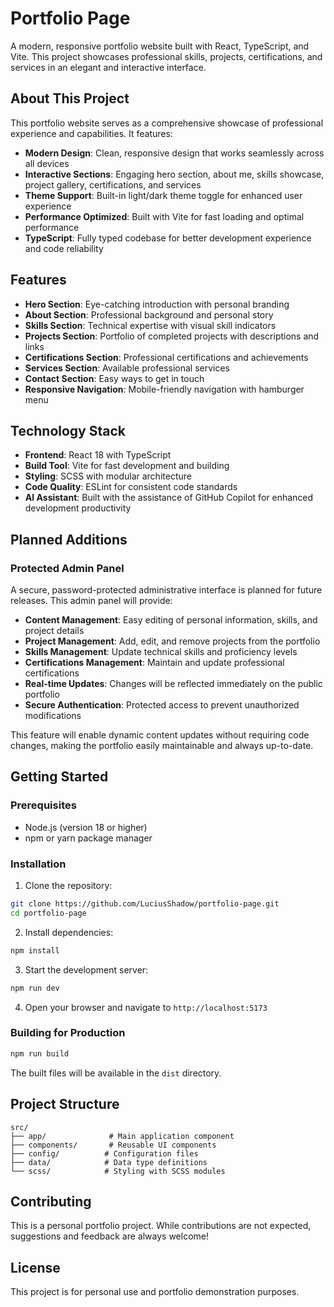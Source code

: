 # Portfolio Page

A modern, responsive portfolio website built with React, TypeScript, and Vite. This project showcases professional skills, projects, certifications, and services in an elegant and interactive interface.

## About This Project

This portfolio website serves as a comprehensive showcase of professional experience and capabilities. It features:

- **Modern Design**: Clean, responsive design that works seamlessly across all devices
- **Interactive Sections**: Engaging hero section, about me, skills showcase, project gallery, certifications, and services
- **Theme Support**: Built-in light/dark theme toggle for enhanced user experience
- **Performance Optimized**: Built with Vite for fast loading and optimal performance
- **TypeScript**: Fully typed codebase for better development experience and code reliability

## Features

- **Hero Section**: Eye-catching introduction with personal branding
- **About Section**: Professional background and personal story
- **Skills Section**: Technical expertise with visual skill indicators
- **Projects Section**: Portfolio of completed projects with descriptions and links
- **Certifications Section**: Professional certifications and achievements
- **Services Section**: Available professional services
- **Contact Section**: Easy ways to get in touch
- **Responsive Navigation**: Mobile-friendly navigation with hamburger menu

## Technology Stack

- **Frontend**: React 18 with TypeScript
- **Build Tool**: Vite for fast development and building
- **Styling**: SCSS with modular architecture
- **Code Quality**: ESLint for consistent code standards
- **AI Assistant**: Built with the assistance of GitHub Copilot for enhanced development productivity

## Planned Additions

### Protected Admin Panel

A secure, password-protected administrative interface is planned for future releases. This admin panel will provide:

- **Content Management**: Easy editing of personal information, skills, and project details
- **Project Management**: Add, edit, and remove projects from the portfolio
- **Skills Management**: Update technical skills and proficiency levels
- **Certifications Management**: Maintain and update professional certifications
- **Real-time Updates**: Changes will be reflected immediately on the public portfolio
- **Secure Authentication**: Protected access to prevent unauthorized modifications

This feature will enable dynamic content updates without requiring code changes, making the portfolio easily maintainable and always up-to-date.

## Getting Started

### Prerequisites

- Node.js (version 18 or higher)
- npm or yarn package manager

### Installation

1. Clone the repository:

```bash
git clone https://github.com/LuciusShadow/portfolio-page.git
cd portfolio-page
```

2. Install dependencies:

```bash
npm install
```

3. Start the development server:

```bash
npm run dev
```

4. Open your browser and navigate to `http://localhost:5173`

### Building for Production

```bash
npm run build
```

The built files will be available in the `dist` directory.

## Project Structure

```
src/
├── app/              # Main application component
├── components/       # Reusable UI components
├── config/          # Configuration files
├── data/            # Data type definitions
└── scss/            # Styling with SCSS modules
```

## Contributing

This is a personal portfolio project. While contributions are not expected, suggestions and feedback are always welcome!

## License

This project is for personal use and portfolio demonstration purposes.

